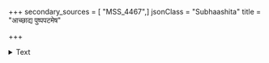 +++
secondary_sources = [ "MSS_4467",]
jsonClass = "Subhaashita"
title = "आच्छाद्य पुष्पपटमेष"

+++

<details><summary>Text</summary>

आच्छाद्य पुष्पपटमेष महान्तमन्त- रावर्तिभिर्गृहकपोतशिरोधराभैः।  
स्वाङ्गानि धूमरुचिमागुरवीं दधानैर् धूपायतीव पटलैर्नवनीरदानाम्॥
</details>
